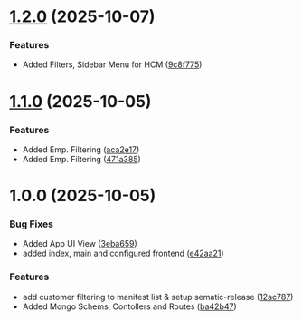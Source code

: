 # [1.2.0](https://github.com/omaraldawud/mern-mini-erp/compare/v1.1.0...v1.2.0) (2025-10-07)


### Features

* Added Filters, Sidebar Menu for HCM ([9c8f775](https://github.com/omaraldawud/mern-mini-erp/commit/9c8f77510628745e36b9cbc2b3728e9c2f5acc8c))

# [1.1.0](https://github.com/omaraldawud/mern-mini-erp/compare/v1.0.0...v1.1.0) (2025-10-05)


### Features

* Added Emp. Filtering ([aca2e17](https://github.com/omaraldawud/mern-mini-erp/commit/aca2e1745812ec4d41afeec079fd64a0bd355d65))
* Added Emp. Filtering ([471a385](https://github.com/omaraldawud/mern-mini-erp/commit/471a385784c367a3476945792125bb0be3dd4a26))

# 1.0.0 (2025-10-05)


### Bug Fixes

* Added App UI View ([3eba659](https://github.com/omaraldawud/mern-mini-erp/commit/3eba6597cad3f881e7d00501ec97b7e3ec6fe026))
* added index, main and configured frontend ([e42aa21](https://github.com/omaraldawud/mern-mini-erp/commit/e42aa212c99fa640e905430f67d0641f65814e9c))


### Features

* add customer filtering to manifest list & setup sematic-release ([12ac787](https://github.com/omaraldawud/mern-mini-erp/commit/12ac78783738ac112f4c4a1d85d508015121745b))
* Added Mongo Schems, Contollers and Routes ([ba42b47](https://github.com/omaraldawud/mern-mini-erp/commit/ba42b47c4cfc4f197a796ef3b76f8903578ff3d9))
